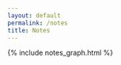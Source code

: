 ```yaml
---
layout: default
permalink: /notes
title: Notes
---
```


<div class="grid-element">
{% include notes_graph.html %}
</div>